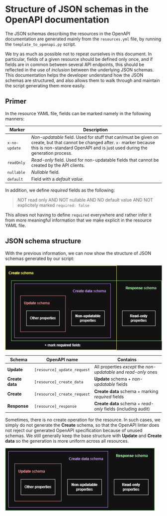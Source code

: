# Structure of JSON schemas in the OpenAPI documentation

The JSON schemas describing the resources in the OpenAPI documentation are
generated mainly from the `resources.yml` file, by running the
`template_to_openapi.py` script.

We try as much as possible not to repeat ourselves in this document.
In particular, fields of a given resource should be defined only once, and if
fields are in common between several API endpoints, this should be reflected in
the use of _inclusion_ between the underlying JSON schemas.
This documentation helps the developer understand how the JSON schemas are
structured, and also allows them to walk through and maintain the script
generating them more easily.

## Primer

In the resource YAML file, fields can be marked namely in the following manners:

| Marker        | Description                                                                                                                                                                                                |
|---------------|------------------------------------------------------------------------------------------------------------------------------------------------------------------------------------------------------------|
| `x-no-update` | _Non-updatable_ field. Used for stuff that can/must be given on create, but that cannot be changed after. `x-` marker because this is non-standard OpenAPI and is just used during the generation process. |
| `readOnly`    | _Read-only_ field. Used for non-updatable fields that cannot be created by the API clients.                                                                                                                |
| `nullable`    | _Nullable_ field.                                                                                                                                                                                          |
| `default`     | Field with a _default value_.                                                                                                                                                                              |

In addition, we define _required_ fields as the following:

> NOT read only
> AND NOT nullable
> AND NO default value
> AND NOT explicitely marked `required: false`

This allows not having to define `required` everywhere and rather infer it from
more meaningful information that we make explicit in the resource YAML file.

## JSON schema structure

With the previous information, we can now show the structure of JSON schemas
generated by our script:

![Structure for OpenAPI schemas](./diagrams/openapi-schemas.drawio.png)

| Schema          | OpenAPI name                | Contains                                                         |
|-----------------|-----------------------------|------------------------------------------------------------------|
| **Update**      | `[resource]_update_request` | All properties _except_ the _non-updatable_ and _read-only_ ones |
| **Create data** | `[resource]_create_data`    | **Update** schema + _non-updatable_ fields                       |
| **Create**      | `[resource]_create_request` | **Create data** schema + marking _required_ fields               |
| **Response**    | `[resource]_response`       | **Create data** schema + _read-only_ fields (including audit)    |

Sometimes, there is no create operation for the resource.
In such cases, we simply do not generate the **Create** schema, so that the
OpenAPI linter does not reject our generated OpenAPI specification because of
unused schemas.
We still generally keep the base structure with **Update** and **Create data**
so the generation is more uniform across all resources.

![Structure without create operation](./diagrams/openapi-schemas-no-create.drawio.png)

